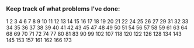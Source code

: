 ### Keep track of what problems I've done:
1
2
3
4
6
7
8
9
10
11
12
13
14
15
16
17 
18
19
20
21
22
24
25
26
27
29
31
32
33
34
35
36
37
38
39
40
41
42
43
45
47
48
49
50
51
54
56
57
58
59
61
63
64
68
69
70
71
72
74
77
80
81
83
90
99
102
107
118
120
122
126
128
134
143
145
153
157
161
162
166
173
